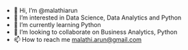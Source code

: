 - 👋 Hi, I’m @malathiarun
- 👀 I’m interested in Data Science, Data Analytics and Python
- 🌱 I’m currently learning Python
- 💞️ I’m looking to collaborate on Business Analytics, Python
- 📫 How to reach me malathi.arun@gmail.com

<!---
malathiarun/malathiarun is a ✨ special ✨ repository because its `README.md` (this file) appears on your GitHub profile.
You can click the Preview link to take a look at your changes.
--->
